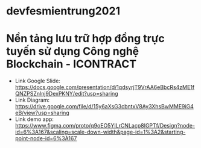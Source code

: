 # devfesmientrung2021
# Nền tảng lưu trữ hợp đồng trực tuyến sử dụng Công nghệ Blockchain - ICONTRACT

 
 - Link Google Slide: https://docs.google.com/presentation/d/1qdsyrjT9VrAA6eBbcRs4zME1fQNZPSZnlnj9DexPKNY/edit?usp=sharing
 - Link Diagram: https://drive.google.com/file/d/15y6aXsG3cbntxV8Ay3XhsBwMME9iG4eB/view?usp=sharing
 - Link demo app: https://www.figma.com/proto/q9oEO5YILrCNLacp8IGPTf/Design?node-id=6%3A167&scaling=scale-down-width&page-id=1%3A2&starting-point-node-id=6%3A167
 
